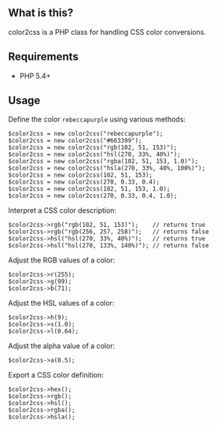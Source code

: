 ## What is this?

color2css is a PHP class for handling CSS color conversions.

## Requirements

* PHP 5.4+

## Usage

Define the color `rebeccapurple` using various methods:

    $color2css = new color2css("rebeccapurple");
    $color2css = new color2css("#663399");
    $color2css = new color2css("rgb(102, 51, 153)");
    $color2css = new color2css("hsl(270, 33%, 40%)");
    $color2css = new color2css("rgba(102, 51, 153, 1.0)");
    $color2css = new color2css("hsla(270, 33%, 40%, 100%)");
    $color2css = new color2css(102, 51, 153);
    $color2css = new color2css(270, 0.33, 0.4);
    $color2css = new color2css(102, 51, 153, 1.0);
    $color2css = new color2css(270, 0.33, 0.4, 1.0);

Interpret a CSS color description:

    $color2css->rgb("rgb(102, 51, 153)");    // returns true
    $color2css->rgb("rgb(256, 257, 258)");   // returns false
    $color2css->hsl("hsl(270, 33%, 40%)");   // returns true
    $color2css->hsl("hsl(270, 133%, 140%)"); // returns false

Adjust the RGB values of a color:

    $color2css->r(255);
    $color2css->g(99);
    $color2css->b(71);

Adjust the HSL values of a color:

    $color2css->h(9);
    $color2css->s(1.0);
    $color2css->l(0.64);

Adjust the alpha value of a color:

    $color2css->a(0.5);

Export a CSS color definition:

    $color2css->hex();
    $color2css->rgb();
    $color2css->hsl();
    $color2css->rgba();
    $color2css->hsla();
